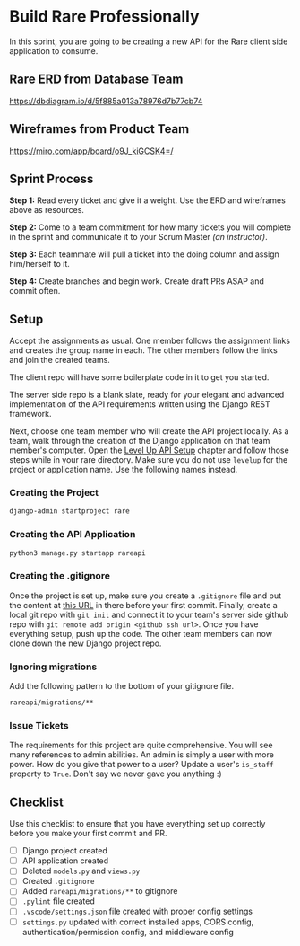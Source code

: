 # Build Rare Professionally

In this sprint, you are going to be creating a new API for the Rare client side application to consume.

## Rare ERD from Database Team

https://dbdiagram.io/d/5f885a013a78976d7b77cb74

## Wireframes from Product Team

https://miro.com/app/board/o9J_kiGCSK4=/


## Sprint Process

**Step 1:** Read every ticket and give it a weight. Use the ERD and wireframes above as resources.

**Step 2:** Come to a team commitment for how many tickets you will complete in the sprint and communicate it to your Scrum Master _(an instructor)_.

**Step 3:** Each teammate will pull a ticket into the doing column and assign him/herself to it.

**Step 4:** Create branches and begin work. Create draft PRs ASAP and commit often.

## Setup

Accept the assignments as usual. One member follows the assignment links and creates the group name in each. The other members follow the links and join the created teams.

The client repo will have some boilerplate code in it to get you started.

The server side repo is a blank slate, ready for your elegant and advanced implementation of the API requirements written using the Django REST framework.

Next, choose one team member who will create the API project locally. As a team, walk through the creation of the Django application on that team member's computer. Open the [Level Up API Setup](./DRF_INSTALLS.md) chapter and follow those steps while in your rare directory. Make sure you do not use `levelup` for the project or application name. Use the following names instead.

### Creating the Project

```sh
django-admin startproject rare
```

### Creating the API Application

```sh
python3 manage.py startapp rareapi
```

### Creating the .gitignore

Once the project is set up, make sure you create a `.gitignore` file and put the content at [this URL](https://www.toptal.com/developers/gitignore/api/django) in there before your first commit. Finally, create a local git repo with `git init` and connect it to your team's server side github repo with `git remote add origin <github ssh url>`. Once you have everything setup, push up the code. The other team members can now clone down the new Django project repo.

### Ignoring migrations

Add the following pattern to the bottom of your gitignore file.

```txt
rareapi/migrations/**
```

### Issue Tickets

The requirements for this project are quite comprehensive. You will see many references to admin abilities. An admin is simply a user with more power. How do you give that power to a user? Update a user's `is_staff` property to `True`. Don't say we never gave you anything :)

## Checklist

Use this checklist to ensure that you have everything set up correctly before you make your first commit and PR.

- [ ] Django project created
- [ ] API application created
- [ ] Deleted `models.py` and `views.py`
- [ ] Created `.gitignore`
- [ ] Added `rareapi/migrations/**` to gitignore
- [ ] `.pylint` file created
- [ ] `.vscode/settings.json` file created with proper config settings
- [ ] `settings.py` updated with correct installed apps, CORS config, authentication/permission config, and middleware config

